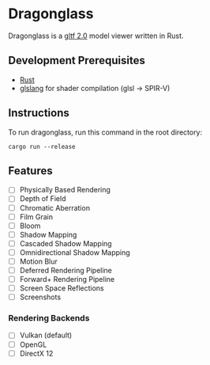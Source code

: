 # Dragonglass

Dragonglass is a [gltf 2.0](https://khronos.org/gltf) model viewer written in Rust.

## Development Prerequisites

* [Rust](https://www.rust-lang.org/)
* [glslang](https://github.com/KhronosGroup/glslang/releases/tag/master-tot) for shader compilation (glsl -> SPIR-V)

## Instructions

To run dragonglass, run this command in the root directory:

```
cargo run --release
```

## Features

- [ ] Physically Based Rendering
- [ ] Depth of Field
- [ ] Chromatic Aberration
- [ ] Film Grain
- [ ] Bloom
- [ ] Shadow Mapping
- [ ] Cascaded Shadow Mapping
- [ ] Omnidirectional Shadow Mapping
- [ ] Motion Blur
- [ ] Deferred Rendering Pipeline
- [ ] Forward+ Rendering Pipeline
- [ ] Screen Space Reflections
- [ ] Screenshots

### Rendering Backends

- [ ] Vulkan (default)
- [ ] OpenGL
- [ ] DirectX 12
